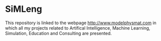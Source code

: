 # SiMLeng
This repository is linked to the webpage http://www.modelphysmat.com in which all my projects related to Artifical Intelligence, Machine Learning, Simulation, Education and Consulting are presented.

